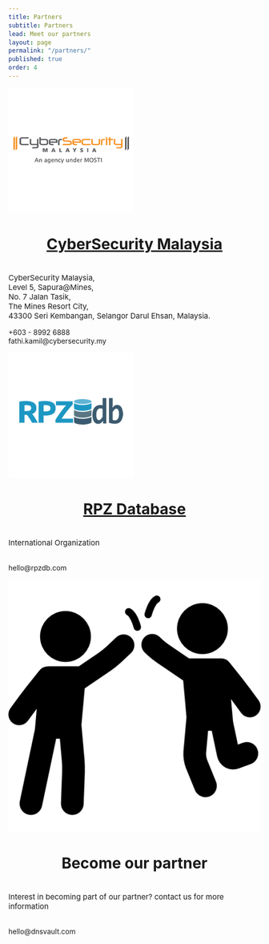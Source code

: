 ```yaml
---
title: Partners
subtitle: Partners
lead: Meet our partners
layout: page
permalink: "/partners/"
published: true
order: 4
---
```


<div class="card-deck">
  <div class="card">
    <img class="card-img-top w-50" src="/assets/images/partners/csm.png" alt="csm">
    <div class="card-body">
      <center><h4 class="card-title" style="font-size: 30px;"><a href="http://cybersecurity.my/" target="_blank">CyberSecurity Malaysia</a></h4></center>
      <p class="card-text" style="font-size: 15px;">
        CyberSecurity Malaysia, <br>
        Level 5, Sapura@Mines, <br>
        No. 7 Jalan Tasik, <br>
        The Mines Resort City, <br>
        43300 Seri Kembangan, Selangor Darul Ehsan, Malaysia.
      </p>
    </div>
    <div class="card-footer bg-white">
      <p>
        <i class="fa fa-briefcase"></i>
          +603 - 8992 6888<br>
        <i class="fa fa-envelope"></i>
          fathi.kamil@cybersecurity.my
        </p>
    </div>
  </div>
  <div class="card">
    <img class="card-img-top img-fluid w-50" src="/assets/images/partners/rpzdb.png" alt="rpzdb">
    <div class="card-body">
      <center><h4 class="card-title" style="font-size: 30px;"><a href="http://www.rpzdb.com" target="_blank">RPZ Database</a></h4></center>
      <p class="card-text" style="font-size: 15px;">
        International Organization
      </p>
    </div>
    <div class="card-footer bg-white">
      <p>
      <br>
      <i class="fa fa-envelope"></i>
          hello@rpzdb.com
      </p>
    </div>
  </div>
  <div class="card">
    <img class="card-img-top" src="/assets/images/partners/partner.png" alt="rpzdb" class="img-fluid w-50" >
    <div class="card-body">
      <center><h4 class="card-title" style="font-size: 30px;">Become our partner</h4></center>
      <p class="card-text" style="font-size: 15px;">
        Interest in becoming part of our partner?
        contact us for more information
      </p>
    </div>
    <div class="card-footer bg-white">
      <p>
      <br>
      <i class="fa fa-envelope"></i>
          hello@dnsvault.com
      </p>
    </div>
  </div>
</div>